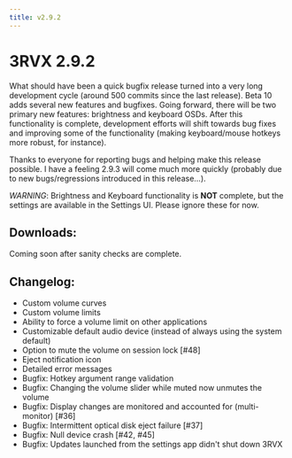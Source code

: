 ```yaml
---
title: v2.9.2
---
```


3RVX 2.9.2
==========
What should have been a quick bugfix release turned into a very long development cycle (around 500 commits since the last release). Beta 10 adds several new features and bugfixes. Going forward, there will be two primary new features: brightness and keyboard OSDs. After this functionality is complete, development efforts will shift towards bug fixes and improving some of the functionality (making keyboard/mouse hotkeys more robust, for instance).

Thanks to everyone for reporting bugs and helping make this release possible. I have a feeling 2.9.3 will come much more quickly (probably due to new bugs/regressions introduced in this release...).

*WARNING*: Brightness and Keyboard functionality is **NOT** complete, but the settings are available in the Settings UI. Please ignore these for now.

Downloads:
----------
Coming soon after sanity checks are complete.

Changelog:
----------
* Custom volume curves
* Custom volume limits
* Ability to force a volume limit on other applications
* Customizable default audio device (instead of always using the system default)
* Option to mute the volume on session lock [#48]
* Eject notification icon
* Detailed error messages
* Bugfix: Hotkey argument range validation
* Bugfix: Changing the volume slider while muted now unmutes the volume
* Bugfix: Display changes are monitored and accounted for (multi-monitor) [#36]
* Bugfix: Intermittent optical disk eject failure [#37]
* Bugfix: Null device crash [#42, #45]
* Bugfix: Updates launched from the settings app didn't shut down 3RVX

